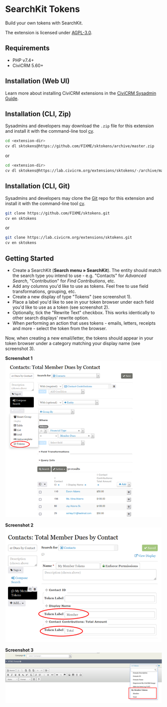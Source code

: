 # SearchKit Tokens
Build your own tokens with SearchKit.

The extension is licensed under [AGPL-3.0](LICENSE.txt).

## Requirements

* PHP v7.4+
* CiviCRM 5.60+

## Installation (Web UI)

Learn more about installing CiviCRM extensions in the [CiviCRM Sysadmin Guide](https://docs.civicrm.org/sysadmin/en/latest/customize/extensions/).

## Installation (CLI, Zip)

Sysadmins and developers may download the `.zip` file for this extension and
install it with the command-line tool [cv](https://github.com/civicrm/cv).

```bash
cd <extension-dir>
cv dl sktokens@https://github.com/FIXME/sktokens/archive/master.zip
```
or
```bash
cd <extension-dir>
cv dl sktokens@https://lab.civicrm.org/extensions/sktokens/-/archive/main/sktokens-main.zip
```

## Installation (CLI, Git)

Sysadmins and developers may clone the [Git](https://en.wikipedia.org/wiki/Git) repo for this extension and
install it with the command-line tool [cv](https://github.com/civicrm/cv).

```bash
git clone https://github.com/FIXME/sktokens.git
cv en sktokens
```
or
```bash
git clone https://lab.civicrm.org/extensions/sktokens.git
cv en sktokens
```

## Getting Started

* Create a SearchKit (**Search menu » SearchKit**). The entity should match the search type you intend to use - e.g. "Contacts" for *Advanced Search*, "Contribution" for *Find Contributions*, etc.
* Add any columns you'd like to use as tokens. Feel free to use field transformations, grouping, etc.
* Create a new display of type "Tokens" (see screenshot 1).
* Place a label you'd like to see in your token browser under each field you'd like to use as a token (see screenshot 2).
* Optionally, tick the "Rewrite Text" checkbox. This works identically to other search displays' rewrite option.
* When performing an action that uses tokens - emails, letters, receipts and more - select the token from the browser.

Now, when creating a new email/letter, the tokens should appear in your token browser under a category matching your display name (see screenshot 3).

**Screenshot 1**
![Screenshot](/images/Selection_1859.png)

**Screenshot 2**
![Screenshot](/images/Selection_1860.png)

**Screenshot 3**
![Screenshot](/images/Selection_1861.png)
